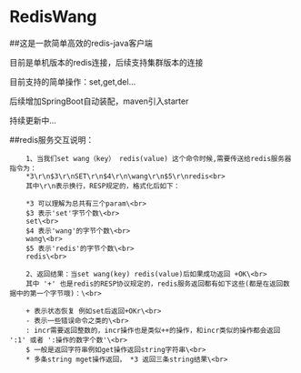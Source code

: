 # RedisWang

##这是一款简单高效的redis-java客户端


目前是单机版本的redis连接，后续支持集群版本的连接

目前支持的简单操作：set,get,del...

后续增加SpringBoot自动装配，maven引入starter

持续更新中...


##redis服务交互说明：

        1、当我们set wang（key） redis(value) 这个命令时候,需要传送给redis服务器指令为：
        *3\r\n$3\r\nSET\r\n$4\r\n\wang\r\n$5\r\nredis<br> 
        其中\r\n表示换行，RESP规定的，格式化后如下：
         
        *3 可以理解为总共有三个param\<br>  
        $3 表示'set'字节个数\<br>  
        set\<br>  
        $4 表示'wang'的字节个数\<br>  
        wang\<br>  
        $5 表示'redis'的字节个数\<br>  
        redis\<br>  
    
        2、返回结果：当set wang(key) redis(value)后如果成功返回 +OK\<br>  
        其中 '+' 也是redis的RESP协议规定的，redis服务返回都有如下这些(都是在返回数据中的第一个字节哦)：\<br>  
        
        + 表示状态恢复 例如set后返回+OKr\<br>  
        - 表示一些错误命令之类的\<br>  
        : incr需要返回整数的，incr操作也是类似++的操作，和incr类似的操作都会返回 ':1' 或者 ':操作的数字个数'\<br>  
        $ 一般是返回字符串例如get操作返回string字符串\<br>  
        * 多条string mget操作返回， *3 返回三条string结果\<br>  